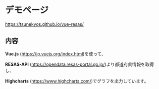 # デモページ
https://tsunekyos.github.io/vue-resas/

## 内容
**Vue.js** (https://jp.vuejs.org/index.html)を使って、

**RESAS-API** (https://opendata.resas-portal.go.jp/)より都道府県情報を取得し、

**Highcharts** (https://www.highcharts.com/)でグラフを出力しています。
